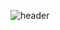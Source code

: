 

![header](https://capsule-render.vercel.app/api?type=Soft&color=E6DFF8&height=250&section=header&text=minjeong&fontColor=363636&fontSize=90)

<div align = "center">

